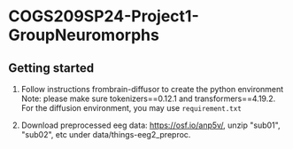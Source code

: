 # COGS209SP24-Project1-GroupNeuromorphs

## Getting started
1. Follow instructions frombrain-diffusor to create the python environment\
Note: please make sure tokenizers==0.12.1 and transformers==4.19.2. For the diffusion environment, you may use `requirement.txt`

2. Download preprocessed eeg data: https://osf.io/anp5v/, unzip "sub01", "sub02", etc under data/things-eeg2_preproc.